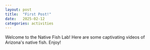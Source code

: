 ```yaml
---
layout: post
title:  "First Post!"
date:   2025-02-12
categories: activities      
---
```


Welcome to the Native Fish Lab! Here are some captivating videos of Arizona's native fish. Enjoy!